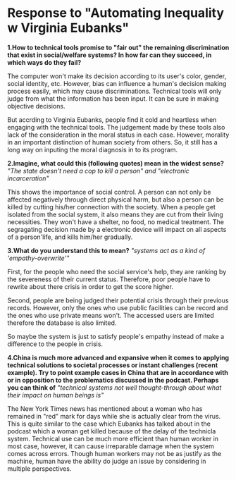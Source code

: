 # Response to "Automating Inequality w Virginia Eubanks"


**1.How to technical tools promise to "fair out" the remaining discrimination that exist in social/welfare systems? In how far can they succeed, in which ways do they fail?**


The computer won't make its decision according to its user's color, gender, social identity, etc. However, bias can influence a human's decision making process easily, which may cause discriminations. Technical tools will only judge from what the information has been input. It can be sure in making objective decisions.

But accrding to Virginia Eubanks, people find it cold and heartless when engaging with the technical tools. The judgement made by these tools also lack of the consideration in the moral status in each case. However, morality in an important distinction of human society from others. So, it still has a long way on inputing the moral diagnosis in to its program.



**2.Imagine, what could this (following quotes) mean in the widest sense?**
*"The state doesn't need a cop to kill a person" and "electronic incarceration"*


This shows the importance of social control. A person can not only be affected negatively through direct physical harm, but also a person can be killed by cutting his/her connection with the society. When a people get isolated from the social system, it also means they are cut from their living necessities. They won't have a shelter, no food, no medical treatment. The segragating decision made by a electronic device will impact on all aspects of a person'life, and kills him/her gradually.

**3.What do you understand this to mean?**
*"systems act as a kind of 'empathy-overwrite'"*

First, for the people who need the social service's help, they are ranking by the severeness of their current status. Therefore, poor people have to rewrite about there crisis in order to get the score higher.

Second, people are being judged their potential crisis through their previous records. However, only the ones who use public facilities can be record and the ones who use private means won't. The accessed users are limited therefore the database is also limited.

So maybe the system is just to satisfy people's empathy instead of make a difference to the people in crisis.

**4.China is much more advanced and expansive when it comes to applying technical solutions to societal processes or instant challenges (recent example). Try to point example cases in China that are in accordance with or in opposition to the problematics discussed in the podcast. Perhaps you can think of**
*"technical systems not well thought-through about what their impact on human beings is"*

The New York Times news has mentioned about a woman who has remained in "red" mark for days while she is actually clear from the virus. This is quite similar to the case which Eubanks has talked about in the podcast which a woman get killed because of the delay of the technicla system. Technical use can be much more efficient than human worker in most case, however, it can cause irreparable damage when the system comes across errors. Though human workers may not be as justify as the machine, human have the ability do judge an issue by considering in multiple perspectives. 
